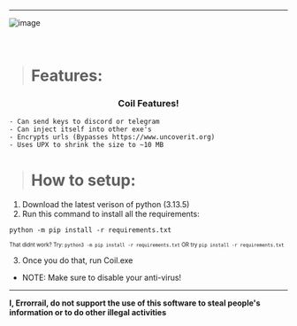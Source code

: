 ---
![image](https://www.errorrail.dev/database/image(1).png)



</br>


> # Features:
<h3 align=center>Coil Features!</h3>

```
- Can send keys to discord or telegram
- Can inject itself into other exe's
- Encrypts urls (Bypasses https://www.uncoverit.org)
- Uses UPX to shrink the size to ~10 MB

```

> # How to setup:

1. Download the latest verison of python (3.13.5)
2. Run this command to install all the requirements:
```
python -m pip install -r requirements.txt
```
<sup><sup>That didnt work? Try: ```python3 -m pip install -r requirements.txt``` OR try ```pip install -r requirements.txt```</sup></sup>

3. Once you do that, run Coil.exe

- NOTE: Make sure to disable your anti-virus!
-----------------------------------------------------------------------------------------

**I, Errorrail, do not support the use of this software to steal people's information or to do other illegal activities**
